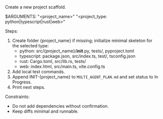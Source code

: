 Create a new project scaffold.

$ARGUMENTS: "<project_name>" "<project_type: python|typescript|rust|web>"

Steps:
1) Create folder {project_name} if missing; initialize minimal skeleton for the selected type:
   - python: src/{project_name}/__init__.py, tests/, pyproject.toml
   - typescript: package.json, src/index.ts, test/, tsconfig.json
   - rust: Cargo.toml, src/lib.rs, tests/
   - web: index.html, src/main.ts, vite.config.ts
2) Add local test commands.
3) Append INIT-{project_name} to `MULTI_AGENT_PLAN.md` and set status to In Progress.
4) Print next steps.

Constraints:
- Do not add dependencies without confirmation.
- Keep diffs minimal and runnable.
